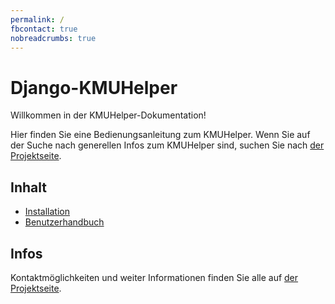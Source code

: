 ```yaml
---
permalink: /
fbcontact: true
nobreadcrumbs: true
---
```


# Django-KMUHelper

Willkommen in der KMUHelper-Dokumentation!

Hier finden Sie eine Bedienungsanleitung zum KMUHelper. Wenn Sie auf der Suche nach generellen Infos zum KMUHelper sind, suchen Sie nach [der Projektseite](https://rafaelurben.ch/kmuhelper).

## Inhalt

- [Installation](installation.md)
- [Benutzerhandbuch](manual/README.md)

## Infos

Kontaktmöglichkeiten und weiter Informationen finden Sie alle auf [der Projektseite](https://rafaelurben.ch/kmuhelper).
